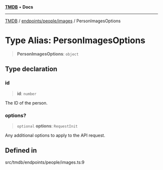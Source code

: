[**TMDB**](../../../../README.md) • **Docs**

***

[TMDB](../../../../README.md) / [endpoints/people/images](../README.md) / PersonImagesOptions

# Type Alias: PersonImagesOptions

> **PersonImagesOptions**: `object`

## Type declaration

### id

> **id**: `number`

The ID of the person.

### options?

> `optional` **options**: `RequestInit`

Any additional options to apply to the API request.

## Defined in

src/tmdb/endpoints/people/images.ts:9
